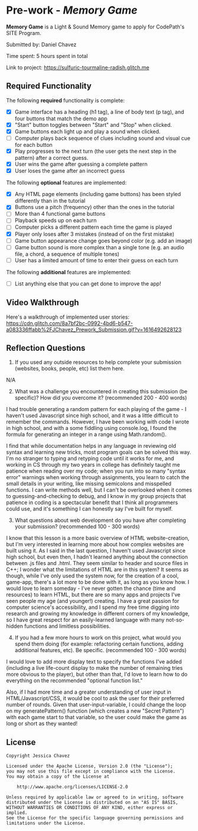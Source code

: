 # Pre-work - _Memory Game_

**Memory Game** is a Light & Sound Memory game to apply for CodePath's SITE Program.

Submitted by: Daniel Chavez

Time spent: 5 hours spent in total

Link to project: https://sulfuric-tourmaline-radish.glitch.me

## Required Functionality

The following **required** functionality is complete:

- [x] Game interface has a heading (h1 tag), a line of body text (p tag), and four buttons that match the demo app
- [x] "Start" button toggles between "Start" and "Stop" when clicked.
- [x] Game buttons each light up and play a sound when clicked.
- [ ] Computer plays back sequence of clues including sound and visual cue for each button
- [x] Play progresses to the next turn (the user gets the next step in the pattern) after a correct guess.
- [x] User wins the game after guessing a complete pattern
- [x] User loses the game after an incorrect guess

The following **optional** features are implemented:

- [x] Any HTML page elements (including game buttons) has been styled differently than in the tutorial
- [x] Buttons use a pitch (frequency) other than the ones in the tutorial
- [ ] More than 4 functional game buttons
- [ ] Playback speeds up on each turn
- [ ] Computer picks a different pattern each time the game is played
- [x] Player only loses after 3 mistakes (instead of on the first mistake)
- [ ] Game button appearance change goes beyond color (e.g. add an image)
- [ ] Game button sound is more complex than a single tone (e.g. an audio file, a chord, a sequence of multiple tones)
- [ ] User has a limited amount of time to enter their guess on each turn

The following **additional** features are implemented:

- [ ] List anything else that you can get done to improve the app!

## Video Walkthrough

Here's a walkthrough of implemented user stories:
https://cdn.glitch.com/8a7bf2bc-0992-4bd6-b547-a083336ffabb%2FJChavez_Prework_Submission.gif?v=1616492628123

## Reflection Questions

1. If you used any outside resources to help complete your submission (websites, books, people, etc) list them here.

N/A

2. What was a challenge you encountered in creating this submission (be specific)? How did you overcome it? (recommended 200 - 400 words)

I had trouble generating a random pattern for each playing of the game - I haven't used Javascript since high school,
and it was a little difficult to remember the commands. However, I have been working with code I wrote in high school, and with a
some fiddling using console.log, I found the formula for generating an integer in a range using Math.random().

I find that while documentation helps in any language in reviewing old syntax and learning new tricks, most program goals can be solved this way.
I'm no stranger to typing and retyping code until it works for me, and working in CS through my two years in college has definitely taught me
patience when reading over my code; when you run into so many "syntax error" warnings when working through assignments, you learn to catch the small details
in your writing, like missing semicolons and misspelled functions. I can write methods well, but I can't be overlooked when it comes to
guessing-and-checking to debug, and I know in my group projects that patience in coding is a spectacular benefit that I think all programmers
could use, and it's something I can honestly say I've built for myself.

3. What questions about web development do you have after completing your submission? (recommended 100 - 300 words)

I know that this lesson is a more basic overview of HTML website-creation, but I'm very interested in learning more about
how complex websites are built using it. As I said in the last question, I haven't used Javascript since high school, but even then,
I hadn't learned anything about the connection between .js files and .html. They seem similar to header and source files in C++; I wonder what the limitations
of HTML are in this system? It seems as though, while I've only used the system now, for the creation of a cool, game-app, there's
a lot more to be done with it, as long as you know how. I would love to learn someday - I've never gotten the chance (time and resources)
to learn HTML, but there are so many apps and projects I've seen people my age (and younger!) creating. I have a great passion for
computer science's accessibility, and I spend my free time digging into research and growing my knowledge in different corners of my knowledge,
so I have great respect for an easily-learned language with many not-so-hidden functions and limitless possibilities.

4. If you had a few more hours to work on this project, what would you spend them doing (for example: refactoring certain functions, adding additional features, etc). Be specific. (recommended 100 - 300 words)

I would love to add more display text to specify the functions I've added (including a live life-count display to make the number of remaining
tries more obvious to the player), but other than that, I'd love to learn how to do everything on the recommended "optional function list."

Also, if I had more time and a greater understanding of user input in HTML/Javascript/CSS, it would be cool to ask the user for their preferred number of rounds.
Given that user-input-variable, I could change the loop on my generatePattern() function (which creates a new "Secret Pattern") with each
game start to that variable, so the user could make the game as long or short as they wanted!

## License

    Copyright Jessica Chavez

    Licensed under the Apache License, Version 2.0 (the "License");
    you may not use this file except in compliance with the License.
    You may obtain a copy of the License at

        http://www.apache.org/licenses/LICENSE-2.0

    Unless required by applicable law or agreed to in writing, software
    distributed under the License is distributed on an "AS IS" BASIS,
    WITHOUT WARRANTIES OR CONDITIONS OF ANY KIND, either express or implied.
    See the License for the specific language governing permissions and
    limitations under the License.
